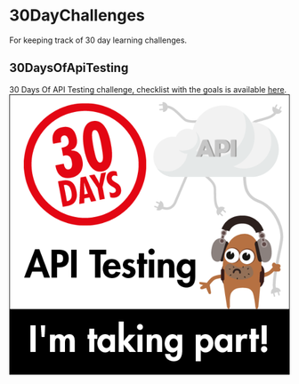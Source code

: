# 30DayChallenges 
For keeping track of 30 day learning challenges.

## 30DaysOfApiTesting
30 Days Of API Testing challenge, checklist with the goals is available [here](https://www.ministryoftesting.com/dojo/lessons/30-days-of-api-testing).
![30 Days Of API Testing Challenge Badge](images/30DaysOfAPITestingImagesBADGE.png)
